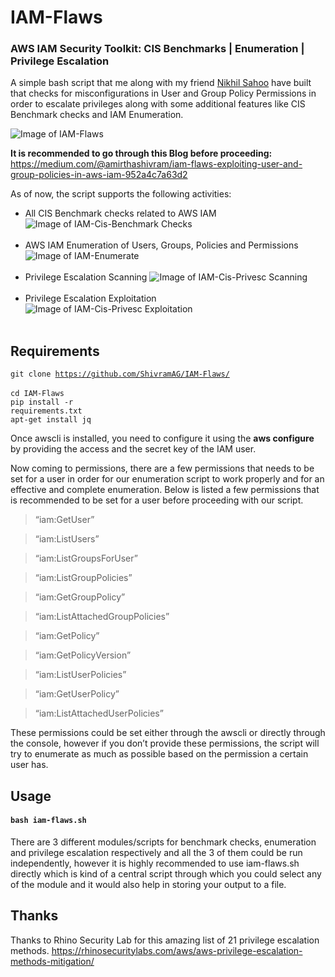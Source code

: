 # IAM-Flaws
### AWS IAM Security Toolkit: CIS Benchmarks | Enumeration | Privilege Escalation

A simple bash script that me along with my friend [Nikhil Sahoo](https://github.com/nikhil1232) have built that checks for misconfigurations in User and Group Policy Permissions in order to escalate privileges along with some additional features like CIS Benchmark checks and IAM Enumeration.

![Image of IAM-Flaws](https://github.com/nikhil1232/IAM-Flaws/blob/master/images/iam-flaws.png)


**It is recommended to go through this Blog before proceeding:**</br>
https://medium.com/@amirthashivram/iam-flaws-exploiting-user-and-group-policies-in-aws-iam-952a4c7a63d2

As of now, the script supports the following activities:

- All CIS Benchmark checks related to AWS IAM
![Image of IAM-Cis-Benchmark Checks ](https://github.com/nikhil1232/IAM-Flaws/blob/master/images/iam-cis-benchmark.png)</br></br>
- AWS IAM Enumeration of Users, Groups, Policies and Permissions
![Image of IAM-Enumerate ](https://github.com/nikhil1232/IAM-Flaws/blob/master/images/iam-enumeration.png)</br></br>
- Privilege Escalation Scanning
![Image of IAM-Cis-Privesc Scanning ](https://github.com/nikhil1232/IAM-Flaws/blob/master/images/iam-privesc-scan.png)</br></br>
- Privilege Escalation Exploitation
![Image of IAM-Cis-Privesc Exploitation ](https://github.com/nikhil1232/IAM-Flaws/blob/master/images/iam-privesc-exploit.png)</br></br>

## Requirements
<code>git clone https://github.com/ShivramAG/IAM-Flaws/ </code> </br>
<code>cd IAM-Flaws</code></br>
<code>pip install -r requirements.txt</code></br>
<code>apt-get install jq</code></br>



Once awscli is installed, you need to configure it using the **aws configure** by providing the access and the secret key of the IAM user.

Now coming to permissions, there are a few permissions that needs to be set for a user in order for our enumeration script to work properly and for an effective and complete enumeration.
Below is listed a few permissions that is recommended to be set for a user before proceeding with our script.

> “iam:GetUser”

> “iam:ListUsers”

> “iam:ListGroupsForUser”

> “iam:ListGroupPolicies”

> “iam:GetGroupPolicy”

> “iam:ListAttachedGroupPolicies”

> “iam:GetPolicy”

> “iam:GetPolicyVersion”

> “iam:ListUserPolicies”

> “iam:GetUserPolicy”

> “iam:ListAttachedUserPolicies”

These permissions could be set either through the awscli or directly through the console, however if you don’t provide these permissions, the script will try to enumerate as much as possible based on the permission a certain user has.


## Usage 
#### <code>bash iam-flaws.sh</code>

There are 3 different modules/scripts for benchmark checks, enumeration and privilege escalation respectively and all the 3 of them could be run independently, however it is highly recommended to use iam-flaws.sh directly which is kind of a central script through which you could select any of the module and it would also help in storing your output to a file.


## Thanks 
Thanks to Rhino Security Lab for this amazing list of 21 privilege escalation methods.
https://rhinosecuritylabs.com/aws/aws-privilege-escalation-methods-mitigation/
